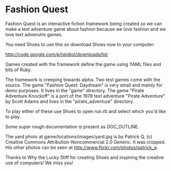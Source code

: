 Fashion Quest
===

Fashion Quest is an interactive fiction framework being created so we can make
a text adventure game about fashion because we love fashion and we love text
advenutre games.

You need Shoes to use this so download Shoes now to your computer:

 http://code.google.com/p/twidiot/downloads/list

Games created with the framework define the game using YAML files and bits of
Ruby.

The framework is creeping towards alpha. Two test games come with the source. 
The game "Fashion Quest: Daydream" is very small and mainly for demo purposes.
It lives in the "game" directory. The game "Pirate Adventure Knockoff" is a
port of the 1978 text adventure "Pirate Adventure" by Scott Adams and lives in
the "pirate_adventure" directory.

To play either of these use Shoes to open run.rb and select which you'd like
to play.

Some super rough documentation is present as DOC_OUTLINE.

The yard photo at game/locations/images/yard.jpg is by Patrick Q, (c)
Creative Commons Attribution-Noncommercial 2.0 Generic. It was cropped.
His other photos can be seen at http://www.flickr.com/photos/patrick_q.

Thanks to Why the Lucky Stiff for creating Shoes and inspiring the creative
use of computers! We miss you!
